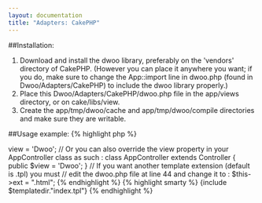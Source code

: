 ```yaml
---
layout: documentation
title: "Adapters: CakePHP"
---
```


##Installation:
1. Download and install the dwoo library, preferably on the 'vendors' directory of CakePHP.
(However you can place it anywhere you want; if you do, make sure to change the App::import line in dwoo.php (found in Dwoo/Adapters/CakePHP) to include the dwoo library properly.)
2. Place this Dwoo/Adapters/CakePHP/dwoo.php file in the app/views directory, or on cake/libs/view.
3. Create the app/tmp/dwoo/cache and app/tmp/dwoo/compile directories and make sure they are writable.

##Usage example:
{% highlight php %}
<?php
// In your controller class you need to change the view property to
// use Dwoo at some point in the execution using :
$this->view = 'Dwoo';
 
// Or you can also override the view property in your AppController class as such :
class AppController extends Controller {
    public $view = 'Dwoo';
}
 
// If you want another template extension (default is .tpl) you must
// edit the dwoo.php file at line 44 and change it to :
$this->ext = ".html";
{% endhighlight %}

{% highlight smarty %}
{include $templatedir."index.tpl"}
{% endhighlight %}